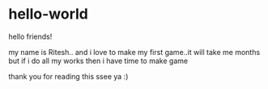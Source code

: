 # hello-world



hello friends!

my name is Ritesh.. and i love to make my first game..it will take me months
but if i do all my works then i have time to make game


thank you for reading this
ssee ya :)
